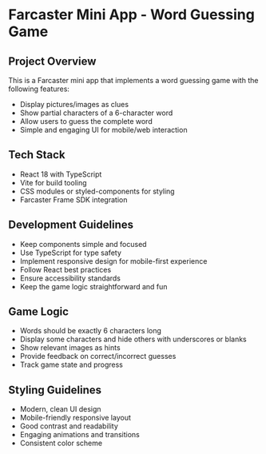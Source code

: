 # Farcaster Mini App - Word Guessing Game

<!-- Use this file to provide workspace-specific custom instructions to Copilot. For more details, visit https://code.visualstudio.com/docs/copilot/copilot-customization#_use-a-githubcopilotinstructionsmd-file -->

## Project Overview
This is a Farcaster mini app that implements a word guessing game with the following features:
- Display pictures/images as clues
- Show partial characters of a 6-character word
- Allow users to guess the complete word
- Simple and engaging UI for mobile/web interaction

## Tech Stack
- React 18 with TypeScript
- Vite for build tooling
- CSS modules or styled-components for styling
- Farcaster Frame SDK integration

## Development Guidelines
- Keep components simple and focused
- Use TypeScript for type safety
- Implement responsive design for mobile-first experience
- Follow React best practices
- Ensure accessibility standards
- Keep the game logic straightforward and fun

## Game Logic
- Words should be exactly 6 characters long
- Display some characters and hide others with underscores or blanks
- Show relevant images as hints
- Provide feedback on correct/incorrect guesses
- Track game state and progress

## Styling Guidelines
- Modern, clean UI design
- Mobile-friendly responsive layout
- Good contrast and readability
- Engaging animations and transitions
- Consistent color scheme
